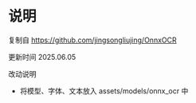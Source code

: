 # 说明

复制自 https://github.com/jingsongliujing/OnnxOCR

更新时间 2025.06.05

改动说明

- 将模型、字体、文本放入 assets/models/onnx_ocr 中
